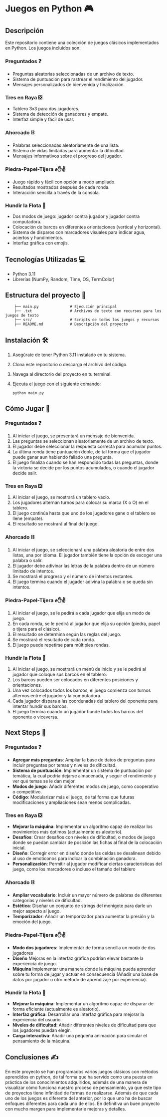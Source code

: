 # Juegos en Python 🎮

## Descripción

Este repositorio contiene una colección de juegos clásicos implementados en Python. Los juegos incluidos son:

### Preguntados ❓
- Preguntas aleatorias seleccionadas de un archivo de texto.
- Sistema de puntuación para rastrear el rendimiento del jugador.
- Mensajes personalizados de bienvenida y finalización.

### Tres en Raya ❎
- Tablero 3x3 para dos jugadores.
- Sistema de detección de ganadores y empate.
- Interfaz simple y fácil de usar.

### Ahorcado ⛓️
- Palabras seleccionadas aleatoriamente de una lista.
- Sistema de vidas limitadas para aumentar la dificultad.
- Mensajes informativos sobre el progreso del jugador.

### Piedra-Papel-Tijera ✊✋✌️
- Juego rápido y fácil con opción a modo ampliado.
- Resultados mostrados después de cada ronda.
- Interacción sencilla a través de la consola.

### Hundir la Flota 🚢
- Dos modos de juego: jugador contra jugador y jugador contra computadora.
- Colocación de barcos en diferentes orientaciones (vertical y horizontal).
- Sistema de disparos con marcadores visuales para indicar agua, aciertos y hundimientos.
- Interfaz gráfica con emojis.

## Tecnologías Utilizadas 💻

- Python 3.11
- Librerías (NumPy, Random, Time, OS, TermColor)

## Estructura del proyecto 📂

        ├── main.py              # Ejecución principal
        ├── .txt                 # Archivos de texto con recursos para los juegos de texto
        ├── src/                 # Scripts de todos los juegos y recursos
        ├── README.md            # Descripción del proyecto

## Instalación 🛠️

1. Asegúrate de tener Python 3.11 instalado en tu sistema.
2. Clona este repositorio o descarga el archivo del código.
3. Navega al directorio del proyecto en tu terminal.
4. Ejecuta el juego con el siguiente comando:

   ```bash
   python main.py

## Cómo Jugar 🎲

### Preguntados ❓

1. Al iniciar el juego, se presentará un mensaje de bienvenida.
2. Las preguntas se seleccionan aleatoriamente de un archivo de texto.
3. El jugador debe seleccionar la respuesta correcta para acumular puntos.
4. La última ronda tiene puntuación doble, de tal forma que el jugador puede ganar aun habiendo fallado una pregunta.
5. El juego finaliza cuando se han respondido todas las preguntas, donde la victoria se decide por los puntos acumulados, o cuando el jugador decide salir.

### Tres en Raya ❎

1. Al iniciar el juego, se mostrará un tablero vacío.
2. Los jugadores alternan turnos para colocar su marca (X o O) en el tablero.
3. El juego continúa hasta que uno de los jugadores gane o el tablero se llene (empate).
4. El resultado se mostrará al final del juego.

### Ahorcado ⛓️

1. Al iniciar el juego, se seleccionará una palabra aleatoria de entre dos listas, una por idioma. El jugador también tiene la opción de escoger una palabra o salir.
2. El jugador debe adivinar las letras de la palabra dentro de un número limitado de intentos.
3. Se mostrará el progreso y el número de intentos restantes.
4. El juego termina cuando el jugador adivina la palabra o se queda sin intentos.

### Piedra-Papel-Tijera ✊✋✌️

1. Al iniciar el juego, se le pedirá a cada jugador que elija un modo de juego.
2. En cada ronda, se le pedirá al jugador que elija su opción (piedra, papel o tijera para el clásico).
3. El resultado se determina según las reglas del juego.
4. Se mostrará el resultado de cada ronda.
5. El juego puede repetirse para múltiples rondas.

### Hundir la Flota 🚢

1. Al iniciar el juego, se mostrará un menú de inicio y se le pedirá al jugador que coloque sus barcos en el tablero.
2. Los barcos pueden ser colocados en diferentes posiciones y orientaciones.
3. Una vez colocados todos los barcos, el juego comienza con turnos alternos entre el jugador y la computadora.
4. Cada jugador dispara a las coordenadas del tablero del oponente para intentar hundir sus barcos.
5. El juego termina cuando un jugador hunde todos los barcos del oponente o viceversa.

## Next Steps 🚀

### Preguntados ❓
- **Agregar más preguntas**: Ampliar la base de datos de preguntas para incluir preguntas por temas y niveles de dificultad.
- **Sistema de puntuación**: Implementar un sistema de puntuación por temática, la cual podría dejarse almacenada, y seguir el rendimiento y ver qué temas se le dan mejor.
- **Modos de juego**: Añadir diferentes modos de juego, como cooperativo o competitivo.
- **Código**: Modularizar más el juego, de tal forma que futuras modificaciones y ampliaciones sean menos complicadas.

### Tres en Raya ❎
- **Mejorar la máquina**: Implementar un algoritmo capaz de realizar los movimientos más óptimos (actualmente es aleatorio).
- **Desafíos**: Crear desafíos con niveles de dificultad, o modos de juego donde se puedan cambiar de posición las fichas al final de la colocación inicial.
- **Diseño**: Corregir error en diseño donde las celdas se desalinean debido al uso de emoticonos para indicar la combinación ganadora.
- **Personalización**: Permitir al jugador modificar ciertas características del juego, como los marcadores o incluso el tamaño del tablero

### Ahorcado ⛓️
- **Ampliar vocabulario**: Incluir un mayor número de palabras de diferentes categorías y niveles de dificultad.
- **Estética**: Diseñar un conjunto de strings del monigote para darle un mejor aspecto al juego.
- **Temporizador**: Añadir un temporizador para aumentar la presión y la emoción del juego.

### Piedra-Papel-Tijera ✊✋✌️
- **Modo dos jugadores**: Implementar de forma sencilla un modo de dos jugadores
- **Diseño** Mejoras en la interfaz gráfica podrían elevar bastante la experiencia de juego.
- **Máquina** Implementar una manera donde la máquina pueda aprender sobre tu forma de jugar y actuar en consecuencia (Añadir una base de datos por jugador u otro método de aprendizaje por experiencia).

### Hundir la Flota 🚢
- **Mejorar la máquina**: Implementar un algoritmo capaz de disparar de forma eficiente (actualmente es aleatorio).
- **Interfaz gráfica**: Desarrollar una interfaz gráfica para mejorar la experiencia del usuario.
- **Niveles de dificultad**: Añadir diferentes niveles de dificultad para que los jugadores puedan elegir.
- **Carga interactiva**: Añadir una pequeña animación para simular el pensamiento de la máquina.

## Conclusiones ✍️
En este proyecto se han programados varios juegos clásicos con métodos aprendidos en python, de tal forma que ha servido como una puesta en práctica de los conocimientos adquiridos, además de una manera de visualizar cómo funciona nuestro proceso de pensamiento, ya que este tipo de proyectos tiene infinidad de formas de realizarse. Además de que cada uno de los juegos es diferente del anterior, por lo que uno ha de buscar enfoques diferentes para cada uno de ellos. En definitiva un buen proyecto con mucho margen para implementarle mejoras y detalles.
